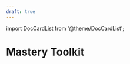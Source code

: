 ```yaml
---
draft: true
---
```


import DocCardList from '@theme/DocCardList';

# Mastery Toolkit
<!--
TODO:
Topics to prepare the person to be on their own
Up until this section, the reader has been relying on Guided Learning.
This section's goal is to give autonomy to the reader.
-->

<DocCardList />
